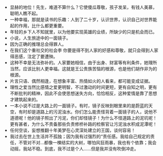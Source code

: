 - 显赫的地位！先生，难道不算什么？它使傻瓜尊敬，孩子发呆，有钱人美慕，聪明人瞧不起。
- 一种幸福，那就是读书的乐趣：人到了二十岁，认识世界，认识自己对世界能起的作用，比什么都更重要。
- 年轻的乡下人不知就里，以为他要实现英雄的业绩，所缺少的只是机会而已。
- 小说，人生旅途中的一面镜子。
- 因为正确的推理总会得罪人。
- 在我们这个重社交的社会李 你要是得不到人家的好感和尊敬，就只会得到人家得恶感，注定了要遭殃。
- 这种不幸是无法弥补的。人家要她相信，由于出身、财富等有利条件，她理所当然，应该比别人更幸福。这就是王公贵族苦恼的根源，也是他们胡作非为的根源。
- 片言只语、偶然相逢，在想象丰富、热情如火的人看来，都可能变成证据。
- 理性之爱当然比感情之爱更明智，不过激动的时间更短，更有自知之明，更有不断批判的精神，因此不会使思想迷失方向，恰恰相反，这种爱情是靠了思想才建筑起来的。
- 一本小说不过是大路上的一面镜子。有时，镜子反映到眼里来的是蔚蓝的天空，有时却是道路上的污泥浊水。你们怎么能责怪背着一面镜子的人，说他不道德呢！他的镜子照出了污泥，你们却怪镜子！为什么不怪道路上的泥坑呢！更有甚者，为什么不责备那些负责修桥补路的检察官让污泥浊水积成泥潭呢！
- 任何空谈，妄想推翻十年美梦在心灵深处建立的王国，谈何容易！
- 我过去在世上生活并不孤独；因为我有过强烈的“责任感。我给自己规定的责任，不管对不对…都像一棵结实的大树，哪怕风狂雨暴，我也有个依靠；我会动摇，我站不稳。到底，我不过是个人……但是我并没有吹倒冲走。
